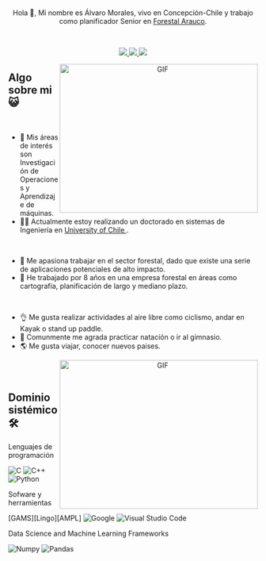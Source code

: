 <br>
<div align="center">
  
  Hola 👋, Mi nombre es Álvaro Morales, vivo en Concepción-Chile y trabajo como planificador Senior en [Forestal Arauco](https://www.arauco.cl/).

</div>
<br>
<p align="center">
    <a href="https://www.linkedin.com/in/alvaro-morales-salas-b001545a/">
        <img src="https://img.shields.io/badge/LinkedIn-0077B5?style=for-the-badge&logo=linkedin&logoColor=white"/>
    </a>
    <a href="mailto:alvaromoralessalas@gmail.com">
        <img src="https://img.shields.io/badge/Gmail-D14836?style=for-the-badge&logo=gmail&logoColor=white"/>
    </a>
    <a href="CV.pdf">
        <img src="https://img.shields.io/badge/Resume-Blue?style=for-the-badge&logoColor=white"/>
    </a>
</p>

<a target="_blank" align="center">
  <img align="right" top="500" height="300" width="400" alt="GIF" src="https://media.giphy.com/media/SWoSkN6DxTszqIKEqv/giphy.gif">
</a>


## Algo sobre mi 😺

<br>

- 💙 Mis áreas de interés son Investigación de Operaciones y Aprendizaje de máquinas.
- 🧑‍🎓 Actualmente estoy realizando un doctorado en sistemas de Ingeniería en [University of Chile ](https://www.dcc.uchile.cl/).

<br>

- 🌲 Me apasiona trabajar en el sector forestal, dado que existe una serie de aplicaciones potenciales de alto impacto. 
- 👷 He trabajado por 8 años en una empresa forestal en áreas como cartografía, planificación de largo y mediano plazo.

<br>

- 👌 Me gusta realizar actividades al aire libre como ciclismo, andar en Kayak o stand up paddle.
- 💪 Comunmente me agrada practicar natación o ir al gimnasio.
- 🌎 Me gusta viajar, conocer nuevos paises.

<a target="_blank" align="center">
  <img align="right" top="1000" height="300" width="400" alt="GIF" src="https://media.giphy.com/media/SWoSkN6DxTszqIKEqv/giphy.gif">
</a>


<br>
<br>

## Dominio sistémico 🛠️

Lenguajes de programación

![C](https://img.shields.io/badge/C%20-%232370ED.svg?style=for-the-badge&logo=c&logoColor=white)
![C++](https://img.shields.io/badge/C++%20-%2300599C.svg?style=for-the-badge&logo=c%2B%2B&logoColor=white)
![Python](https://img.shields.io/badge/Python%20-%2314354C.svg?style=for-the-badge&logo=python&logoColor=white)

Sofware y herramientas

[GAMS][Lingo][AMPL]
![Google](https://img.shields.io/badge/google-%234285F4.svg?style=for-the-badge&logo=google&logoColor=white)
![Visual Studio Code](https://img.shields.io/badge/Visual%20Studio%20Code-0078d7.svg?style=for-the-badge&logo=visual-studio-code&logoColor=white)

Data Science and Machine Learning Frameworks

![Numpy](https://img.shields.io/badge/Numpy-777BB4?style=flat-square&logo=numpy&logoColor=white])
![Pandas](https://img.shields.io/badge/Pandas-2C2D72?style=flat-square&logo=pandas&logoColor=white])
